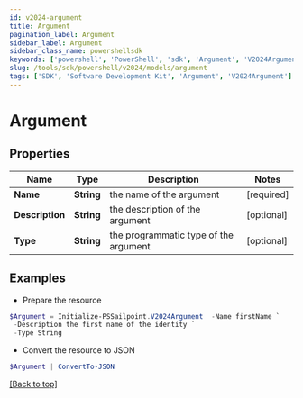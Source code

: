 ```yaml
---
id: v2024-argument
title: Argument
pagination_label: Argument
sidebar_label: Argument
sidebar_class_name: powershellsdk
keywords: ['powershell', 'PowerShell', 'sdk', 'Argument', 'V2024Argument'] 
slug: /tools/sdk/powershell/v2024/models/argument
tags: ['SDK', 'Software Development Kit', 'Argument', 'V2024Argument']
---
```



# Argument

## Properties

Name | Type | Description | Notes
------------ | ------------- | ------------- | -------------
**Name** | **String** | the name of the argument | [required]
**Description** | **String** | the description of the argument | [optional] 
**Type** | **String** | the programmatic type of the argument | [optional] 

## Examples

- Prepare the resource
```powershell
$Argument = Initialize-PSSailpoint.V2024Argument  -Name firstName `
 -Description the first name of the identity `
 -Type String
```

- Convert the resource to JSON
```powershell
$Argument | ConvertTo-JSON
```


[[Back to top]](#) 


